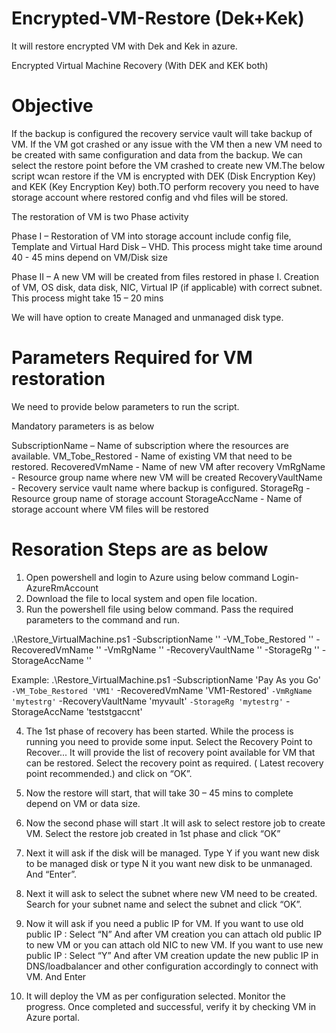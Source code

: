 # Encrypted-VM-Restore (Dek+Kek)
It will restore encrypted VM with Dek and Kek in azure.



Encrypted Virtual Machine Recovery (With DEK and KEK both)


# Objective
If the backup is configured the recovery service vault will take backup of VM. If the VM got crashed or any issue with the VM then a new VM need to be created with same configuration and data from the backup. We can select the restore point before the VM crashed to create new VM.The below script wcan restore if the VM is encrypted with DEK (Disk Encryption Key) and KEK (Key Encryption Key) both.TO perform recovery you need to have storage account where restored config and vhd files will be stored.

The restoration of VM is two Phase activity

Phase I – Restoration of VM into storage account include config file, Template and Virtual Hard Disk – VHD. This process might take time around 40 - 45 mins depend on VM/Disk size

Phase II – A new VM will be created from files restored in phase I. Creation of VM, OS disk, data disk, NIC, Virtual IP (if applicable) with correct subnet. This process might take 15 – 20 mins
 

We will have option to create Managed and unmanaged disk type.

# Parameters Required for VM restoration 
We need to provide below parameters to run the script. 

Mandatory parameters is as below

SubscriptionName –  Name of subscription where the resources are available.
VM_Tobe_Restored  - Name of existing VM that need to be restored.
RecoveredVmName  - Name of new VM after recovery
VmRgName - Resource group name where new VM will be created
RecoveryVaultName - Recovery service vault name where backup is configured.
StorageRg - Resource group name of storage account
StorageAccName - Name of storage account where VM files will be restored


# Resoration Steps  are as below
1.	Open powershell and login to Azure using below command
Login-AzureRmAccount
2.	Download the file to local system and open file location.
3.	Run the powershell file using below command.
Pass the required parameters to the command and run.

.\Restore_VirtualMachine.ps1 -SubscriptionName '<Subscription Name>'
-VM_Tobe_Restored '<vm name>'
-RecoveredVmName '<new vm name>'
-VmRgName '<rg name>'
-RecoveryVaultName '<recovery vault name>'
-StorageRg '<storage accnt rg name>'
-StorageAccName '<storage accnt name>'


Example: 
.\Restore_VirtualMachine.ps1 -SubscriptionName 'Pay As you Go' `
-VM_Tobe_Restored 'VM1' `
-RecoveredVmName 'VM1-Restored' `
-VmRgName 'mytestrg' `
-RecoveryVaultName 'myvault' `
-StorageRg 'mytestrg' `
-StorageAccName 'teststgaccnt'

4.	The 1st phase of recovery has been started. While the process is running you need to provide some input.
Select the Recovery Point to Recover...
It will provide the list of recovery point available for VM that can be restored. Select the recovery point as required. ( Latest recovery point recommended.) and click on “OK”.
 
5.	Now the restore will start, that will take 30 – 45 mins to complete depend on VM or data size.
 

6.	Now the second phase will start .It will ask to select restore job to create VM.
Select the restore job created in 1st phase and click “OK”
 
7.	Next it will ask if the disk will be managed. 
Type Y if you want new disk to be managed disk or type N it you want new disk to be unmanaged. And “Enter”.
 
 
8.	Next it will ask to select the subnet where new VM need to be created.
Search for your subnet name and select the subnet and click “OK”.
 
9.	Now it will ask if you need a public IP for VM.
If you want to use old public IP : 
Select “N” And after VM creation you can attach old public IP to new VM or you can attach old NIC to new VM.
If you want to use new public IP :
Select “Y”  And after VM creation update the new public IP in DNS/loadbalancer and other configuration accordingly to connect with VM.
And Enter

10.	It will deploy the VM as per configuration selected. Monitor the progress. Once completed and successful,  verify it by checking VM in Azure portal.

